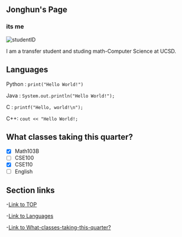 ## Jonghun's Page
### its me
![studentID](https://github.com/UCSDJonghun/cse110_lab1/assets/114322721/72d68749-b052-440b-91eb-6337d677510b)

I am a transfer student and studing math-Computer Science at UCSD.

## Languages

Python : `print("Hello World!")`

Java : `System.out.println("Hello World!");`

C : `printf("Hello, world!\n");`

C++: `cout << "Hello World!;`

## What classes taking this quarter?

- [x] Math103B
- [ ] CSE100
- [x] CSE110
- [ ] English

## Section links

-[Link to TOP](https://UCSDJonghun.github.io/cse110_lab1/#jonghuns-page)

-[Link to Languages](https://UCSDJonghun.github.io/cse110_lab1/#Languages)

-[Link to What-classes-taking-this-quarter?](https://UCSDJonghun.github.io/cse110_lab1/#What-classes-taking-this-quarter?)
